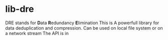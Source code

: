 # lib-dre
DRE stands for **D**ata **R**edundancy **E**limination
This is A powerfull library for data deduplication and compression. Can be used on local file system or on a network stream
The API is in 